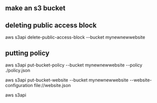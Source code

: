 ## make an s3 bucket


## deleting public access block
aws s3api delete-public-access-block --bucket mynewnewwebsite   

## putting policy
aws s3api put-bucket-policy --bucket mynewnewwebsite --policy ./policy.json


aws s3api put-bucket-website --bucket mynewnewwebsite --website-configuration file://website.json

aws s3api